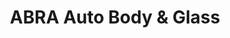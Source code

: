 ---
title: "ABRA Auto Body & Glass"
url: /portland/abra-auto-body-and-glass-southeast-woodstock-boulevard/
shop: car repair
---